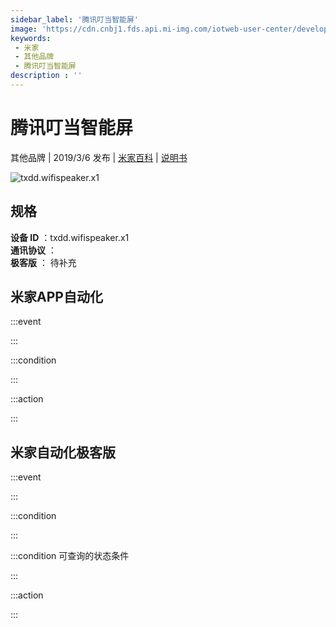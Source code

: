 ```yaml
---
sidebar_label: '腾讯叮当智能屏'
image: 'https://cdn.cnbj1.fds.api.mi-img.com/iotweb-user-center/developer_1678870890097T7h1BFGj.png?GalaxyAccessKeyId=AKVGLQWBOVIRQ3XLEW&Expires=9223372036854775807&Signature=VOyqDEebedUShaRNjUf1jmPC8Sw='
keywords: 
 - 米家
 - 其他品牌
 - 腾讯叮当智能屏
description : ''
---
```

# 腾讯叮当智能屏

其他品牌 | 2019/3/6 发布 | [米家百科](https://home.mi.com/webapp/content/baike/product/index.html?model=txdd.wifispeaker.x1) | [说明书](https://home.mi.com/views/introduction.html?model=txdd.wifispeaker.x1&region=cn)

![txdd.wifispeaker.x1](https://cdn.cnbj1.fds.api.mi-img.com/iotweb-user-center/developer_1678870890097T7h1BFGj.png?GalaxyAccessKeyId=AKVGLQWBOVIRQ3XLEW&Expires=9223372036854775807&Signature=VOyqDEebedUShaRNjUf1jmPC8Sw=)

## 规格  
> 
**设备 ID** ：txdd.wifispeaker.x1  
**通讯协议** ：  
**极客版**  ： 待补充 


## 米家APP自动化  

:::event  

:::

:::condition  

:::

:::action   

:::

## 米家自动化极客版  

:::event  

:::

:::condition  

:::

:::condition 可查询的状态条件  

:::

:::action  

:::

        
